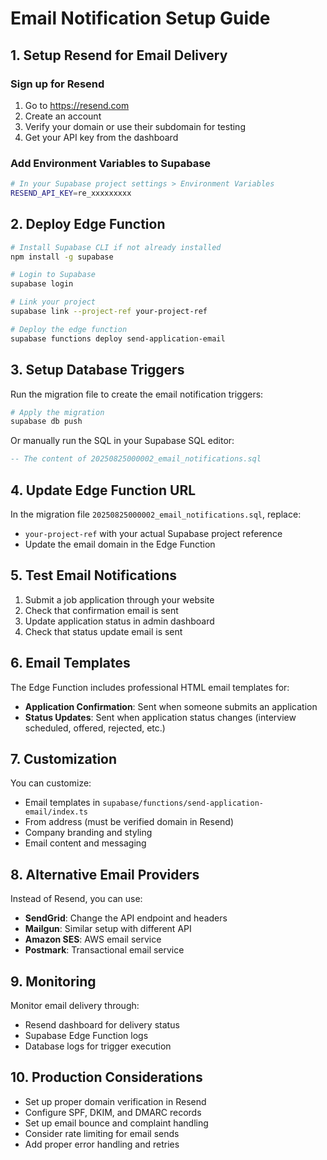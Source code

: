 # Email Notification Setup Guide

## 1. Setup Resend for Email Delivery

### Sign up for Resend

1. Go to https://resend.com
2. Create an account
3. Verify your domain or use their subdomain for testing
4. Get your API key from the dashboard

### Add Environment Variables to Supabase

```bash
# In your Supabase project settings > Environment Variables
RESEND_API_KEY=re_xxxxxxxxx
```

## 2. Deploy Edge Function

```bash
# Install Supabase CLI if not already installed
npm install -g supabase

# Login to Supabase
supabase login

# Link your project
supabase link --project-ref your-project-ref

# Deploy the edge function
supabase functions deploy send-application-email
```

## 3. Setup Database Triggers

Run the migration file to create the email notification triggers:

```bash
# Apply the migration
supabase db push
```

Or manually run the SQL in your Supabase SQL editor:

```sql
-- The content of 20250825000002_email_notifications.sql
```

## 4. Update Edge Function URL

In the migration file `20250825000002_email_notifications.sql`, replace:

- `your-project-ref` with your actual Supabase project reference
- Update the email domain in the Edge Function

## 5. Test Email Notifications

1. Submit a job application through your website
2. Check that confirmation email is sent
3. Update application status in admin dashboard
4. Check that status update email is sent

## 6. Email Templates

The Edge Function includes professional HTML email templates for:

- **Application Confirmation**: Sent when someone submits an application
- **Status Updates**: Sent when application status changes (interview scheduled, offered, rejected, etc.)

## 7. Customization

You can customize:

- Email templates in `supabase/functions/send-application-email/index.ts`
- From address (must be verified domain in Resend)
- Company branding and styling
- Email content and messaging

## 8. Alternative Email Providers

Instead of Resend, you can use:

- **SendGrid**: Change the API endpoint and headers
- **Mailgun**: Similar setup with different API
- **Amazon SES**: AWS email service
- **Postmark**: Transactional email service

## 9. Monitoring

Monitor email delivery through:

- Resend dashboard for delivery status
- Supabase Edge Function logs
- Database logs for trigger execution

## 10. Production Considerations

- Set up proper domain verification in Resend
- Configure SPF, DKIM, and DMARC records
- Set up email bounce and complaint handling
- Consider rate limiting for email sends
- Add proper error handling and retries
